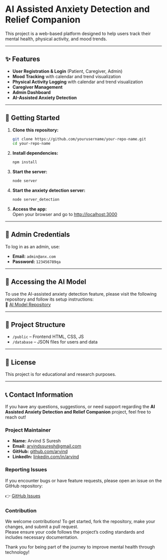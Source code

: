 
# AI Assisted Anxiety Detection and Relief Companion

This project is a web-based platform designed to help users track their mental health, physical activity, and mood trends.

---

## ✨ Features

- **User Registration & Login** (Patient, Caregiver, Admin)  
- **Mood Tracking** with calendar and trend visualization  
- **Physical Activity Logging** with calendar and trend visualization  
- **Caregiver Management**  
- **Admin Dashboard**  
- **AI-Assisted Anxiety Detection**

---

## 🚀 Getting Started

1. **Clone this repository:**
   ```sh
   git clone https://github.com/yourusername/your-repo-name.git
   cd your-repo-name
   ```

2. **Install dependencies:**
   ```sh
   npm install
   ```

3. **Start the server:**
   ```sh
   node server
   ```

4. **Start the anxiety detection server:**
   ```sh
   node server_detection
   ```

4. **Access the app:**  
   Open your browser and go to [http://localhost:3000](http://localhost:3000)

---

## 🔐 Admin Credentials

To log in as an admin, use:

- **Email:** `admin@anx.com`  
- **Password:** `123456789qa`  

---

## 🤖 Accessing the AI Model

To use the AI-assisted anxiety detection feature, please visit the following repository and follow its setup instructions:  
🔗 [AI Model Repository](#)

---

## 📁 Project Structure

- `/public` – Frontend HTML, CSS, JS  
- `/database` – JSON files for users and data  

---

## 📜 License

This project is for educational and research purposes.

---

## 📞 Contact Information

If you have any questions, suggestions, or need support regarding the **AI Assisted Anxiety Detection and Relief Companion** project, feel free to reach out!

### Project Maintainer

- **Name:** Arvind S Suresh  
- **Email:** arvindssuresh@gmail.com  
- **GitHub:** [github.com/arvind](https://github.com/ArvdSrh)  
- **LinkedIn:** [linkedin.com/in/arvind](https://linkedin.com/in/ArvdSrh)

### Reporting Issues

If you encounter bugs or have feature requests, please open an issue on the GitHub repository:

👉 [GitHub Issues](https://github.com/yourusername/your-repo-name/issues)

### Contribution

We welcome contributions! To get started, fork the repository, make your changes, and submit a pull request.  
Please ensure your code follows the project’s coding standards and includes necessary documentation.

Thank you for being part of the journey to improve mental health through technology!
